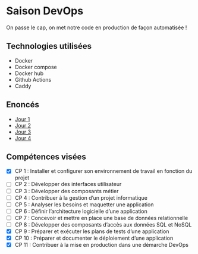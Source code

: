 # Saison DevOps

On passe le cap, on met notre code en production de façon automatisée !

## Technologies utilisées

- Docker
- Docker compose
- Docker hub
- Github Actions
- Caddy

## Enoncés

- [Jour 1](./énoncés/J01.md)
- [Jour 2](./énoncés/J02.md)
- [Jour 3](./énoncés/J03.md)
- [Jour 4](./énoncés/J04.md)

## Compétences visées

- [x] CP 1 : Installer et configurer son environnement de travail en fonction du projet
- [ ] CP 2 : Développer des interfaces utilisateur
- [ ] CP 3 : Développer des composants métier
- [ ] CP 4 : Contribuer à la gestion d’un projet informatique
- [ ] CP 5 : Analyser les besoins et maquetter une application
- [ ] CP 6 : Définir l’architecture logicielle d’une application
- [ ] CP 7 : Concevoir et mettre en place une base de données relationnelle
- [ ] CP 8 : Développer des composants d’accès aux données SQL et NoSQL
- [x] CP 9 : Préparer et exécuter les plans de tests d’une application
- [x] CP 10 : Préparer et documenter le déploiement d’une application
- [x] CP 11 : Contribuer à la mise en production dans une démarche DevOps
